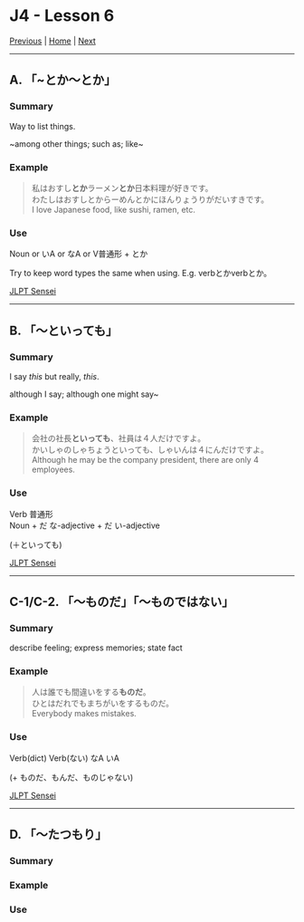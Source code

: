 # J4 - Lesson 6

[Previous](https://codywahl.github.io/JapaneseLanguageSchoolNotes/pages/J4/l5) | [Home](https://codywahl.github.io/JapaneseLanguageSchoolNotes) | [Next](https://codywahl.github.io/JapaneseLanguageSchoolNotes/pages/J4/l7)

* * *
## A. 「~とか～とか」

### Summary

Way to list things.

~among other things; such as; like~

### Example

> 私はおすし**とか**ラーメン**とか**日本料理が好きです。    
> わたしはおすしとからーめんとかにほんりょうりがだいすきです。  
> I love Japanese food, like sushi, ramen, etc.  

### Use

Noun or いA or なA or V普通形 + とか

Try to keep word types the same when using. E.g. verbとかverbとか。

[JLPT Sensei](https://jlptsensei.com/learn-japanese-grammar/%E3%81%A8%E3%81%8B%EF%BD%9E%E3%81%A8%E3%81%8B-toka-toka-meaning/)

* * *
## B. 「～といっても」

### Summary

I say _this_ but really, _this_. 

although I say; although one might say~

### Example

> 会社の社長**といっても**、社員は４人だけですよ。     
> かいしゃのしゃちょうといっても、しゃいんは４にんだけですよ。    
> Although he may be the company president, there are only 4 employees.  

### Use

Verb 普通形  
Noun + だ
な-adjective + だ
い-adjective  

(＋といっても)

[JLPT Sensei](https://jlptsensei.com/learn-japanese-grammar/%E3%81%A8%E3%81%84%E3%81%A3%E3%81%A6%E3%82%82-to-ittemo-meaning/)

* * *
## C-1/C-2. 「～ものだ」「～ものではない」

### Summary

describe feeling; express memories; state fact

### Example

> 人は誰でも間違いをする**ものだ**。  
> ひとはだれでもまちがいをするものだ。     
> Everybody makes mistakes.    

### Use

Verb(dict)
Verb(ない)
なA
いA

(+ ものだ、もんだ、ものじゃない)

[JLPT Sensei](https://jlptsensei.com/learn-japanese-grammar/%e3%82%82%e3%81%ae%e3%81%a0-%e3%82%82%e3%81%ae%e3%81%98%e3%82%83%e3%81%aa%e3%81%84-mono-da-mono-janai-meaning/)

* * *
## D. 「～たつもり」

### Summary



### Example

>   
>     
>     

### Use


